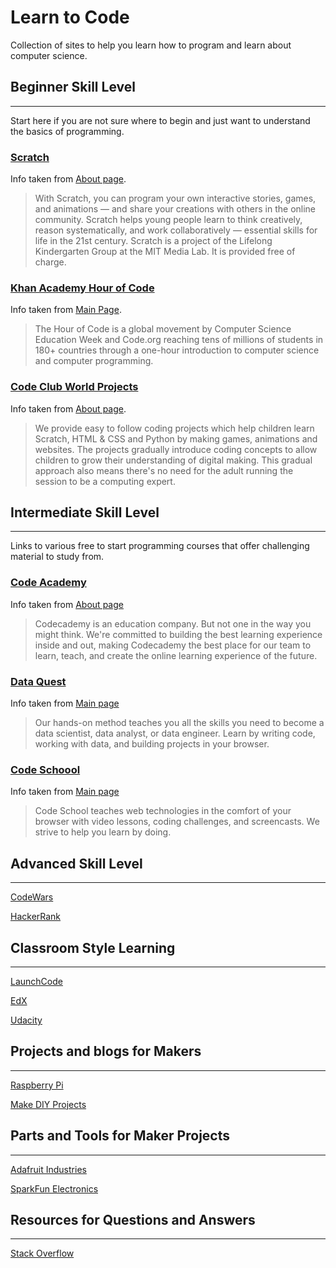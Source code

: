 # Learn to Code

Collection of sites to help you learn how to program and learn about computer science.

## Beginner Skill Level
---
Start here if you are not sure where to begin and just want to understand the basics of programming.

### [Scratch](https://scratch.mit.edu/)

Info taken from [About page](https://scratch.mit.edu/about).
> With Scratch, you can program your own interactive stories, games, and animations — and share your creations with others in the online community.
> Scratch helps young people learn to think creatively, reason systematically, and work collaboratively — essential skills for life in the 21st century.
> Scratch is a project of the Lifelong Kindergarten Group at the MIT Media Lab. It is provided free of charge.

### [Khan Academy Hour of Code](https://www.khanacademy.org/hourofcode)

Info taken from [Main Page](https://www.khanacademy.org/hourofcode).
> The Hour of Code is a global movement by Computer Science Education Week and Code.org reaching tens of millions of students in 180+ countries through a one-hour introduction to computer science and computer programming.

### [Code Club World Projects](https://codeclubprojects.org/en-GB/)

Info taken from [About page](https://www.codeclubworld.org/about/).
> We provide easy to follow coding projects which help children learn Scratch, HTML & CSS and Python by making games, animations and websites. The projects gradually introduce coding concepts to allow children to grow their understanding of digital making. This gradual approach also means there's no need for the adult running the session to be a computing expert.

## Intermediate Skill Level
---
Links to various free to start programming courses that offer challenging material to study from.

### [Code Academy](https://www.codecademy.com/)

Info taken from [About page](https://www.codecademy.com/about)
> Codecademy is an education company. But not one in the way you might think. We're committed to building the best learning experience inside and out, making Codecademy the best place for our team to learn, teach, and create the online learning experience of the future.

### [Data Quest](https://www.dataquest.io/)

Info taken from [Main page](https://www.dataquest.io/)
> Our hands-on method teaches you all the skills you need to become a data scientist, data analyst, or data engineer.
> Learn by writing code, working with data, and building projects in your browser.

### [Code Schoool](https://www.codeschool.com/)

Info taken from [Main page](https://www.codeschool.com/)
> Code School teaches web technologies in the comfort of your browser with video lessons, coding challenges, and screencasts. We strive to help you learn by doing.


## Advanced Skill Level
---

[CodeWars](https://www.codewars.com/)

[HackerRank](https://www.hackerrank.com/)

## Classroom Style Learning
---

[LaunchCode](https://www.launchcode.org/)

[EdX](https://www.edx.org/)

[Udacity](https://www.udacity.com/)

## Projects and blogs for Makers
---

[Raspberry Pi](https://www.raspberrypi.org/)

[Make DIY Projects](https://makezine.com/)

## Parts and Tools for Maker Projects
---

[Adafruit Industries](https://www.adafruit.com/)

[SparkFun Electronics](https://www.sparkfun.com/)

## Resources for Questions and Answers
---

[Stack Overflow](https://stackoverflow.com/)